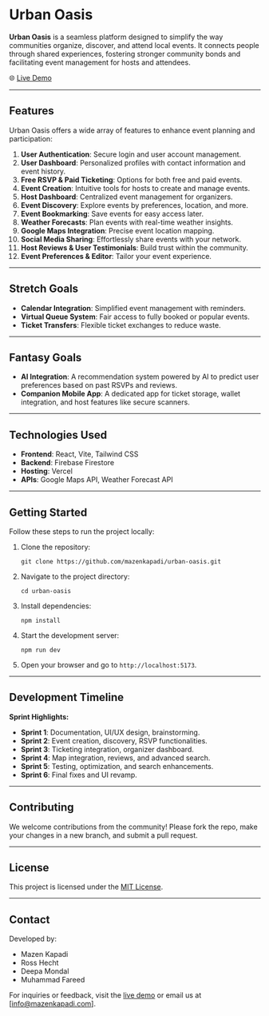 # Urban Oasis

**Urban Oasis** is a seamless platform designed to simplify the way communities organize, discover, and attend local events. It connects people through shared experiences, fostering stronger community bonds and facilitating event management for hosts and attendees.

🌐 [Live Demo](https://urban-oasis490.vercel.app)

---

## Features

Urban Oasis offers a wide array of features to enhance event planning and participation:

1. **User Authentication**: Secure login and user account management.
2. **User Dashboard**: Personalized profiles with contact information and event history.
3. **Free RSVP & Paid Ticketing**: Options for both free and paid events.
4. **Event Creation**: Intuitive tools for hosts to create and manage events.
5. **Host Dashboard**: Centralized event management for organizers.
6. **Event Discovery**: Explore events by preferences, location, and more.
7. **Event Bookmarking**: Save events for easy access later.
8. **Weather Forecasts**: Plan events with real-time weather insights.
9. **Google Maps Integration**: Precise event location mapping.
10. **Social Media Sharing**: Effortlessly share events with your network.
11. **Host Reviews & User Testimonials**: Build trust within the community.
12. **Event Preferences & Editor**: Tailor your event experience.

---

## Stretch Goals

- **Calendar Integration**: Simplified event management with reminders.
- **Virtual Queue System**: Fair access to fully booked or popular events.
- **Ticket Transfers**: Flexible ticket exchanges to reduce waste.

---

## Fantasy Goals

- **AI Integration**: A recommendation system powered by AI to predict user preferences based on past RSVPs and reviews.
- **Companion Mobile App**: A dedicated app for ticket storage, wallet integration, and host features like secure scanners.

---

## Technologies Used

- **Frontend**: React, Vite, Tailwind CSS
- **Backend**: Firebase Firestore
- **Hosting**: Vercel
- **APIs**: Google Maps API, Weather Forecast API

---

## Getting Started

Follow these steps to run the project locally:

1. Clone the repository:
   ```
   git clone https://github.com/mazenkapadi/urban-oasis.git
   ```
2. Navigate to the project directory:
   ```
   cd urban-oasis
   ```
3. Install dependencies:
   ```
   npm install
   ```
4. Start the development server:
   ```
   npm run dev
   ```
5. Open your browser and go to `http://localhost:5173`.

---

## Development Timeline

**Sprint Highlights:**
- **Sprint 1**: Documentation, UI/UX design, brainstorming.
- **Sprint 2**: Event creation, discovery, RSVP functionalities.
- **Sprint 3**: Ticketing integration, organizer dashboard.
- **Sprint 4**: Map integration, reviews, and advanced search.
- **Sprint 5**: Testing, optimization, and search enhancements.
- **Sprint 6**: Final fixes and UI revamp.

---

## Contributing

We welcome contributions from the community! Please fork the repo, make your changes in a new branch, and submit a pull request.

---

## License

This project is licensed under the [MIT License](LICENSE).

---

## Contact

Developed by:
- Mazen Kapadi
- Ross Hecht
- Deepa Mondal
- Muhammad Fareed

For inquiries or feedback, visit the [live demo](https://urban-oasis490.vercel.app) or email us at [info@mazenkapadi.com].
